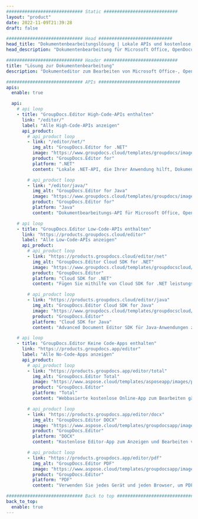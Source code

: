```yaml
---
############################# Static ############################
layout: "product"
date: 2022-11-09T21:39:28
draft: false

############################# Head ############################
head_title: "Dokumentenbearbeitungslösung | Lokale APIs und kostenlose Apps"
head_description: "Dokumentenbearbeitung für Microsoft Office, OpenDocument, PDF und andere Dateiformate mit On-Premise-APIs oder mit der Online Document Editor App."

############################# Header ############################
title: "Lösung zur Dokumentenbearbeitung"
description: "Dokumenteditor zum Bearbeiten von Microsoft Office-, OpenOffice-, PDF-, HTML- und anderen Dokumentdateiformaten."

############################# APIs ###############################
apis:
  enable: true

  api:
    # api loop
    - title: "GroupDocs.Editor High-Code-APIs enthalten"
      link: "/editor/"
      label: "Alle High-Code-APIs anzeigen"
      api_product:
        # api_product loop
        - link: "/editor/net/"
          img_alt: "GroupDocs.Editor for .NET"
          image: "https://www.groupdocs.cloud/templates/groupdocs/images/product-logos/groupdocs-editor-net.png"
          product: "GroupDocs.Editor for"
          platform: ".NET"
          content: "Lokale .NET-API, die Ihrer Anwendung hilft, Dokumente anzuzeigen, zu bearbeiten und dann zu konvertieren."

        # api_product loop
        - link: "/editor/java/"
          img_alt: "GroupDocs.Editor for Java"
          image: "https://www.groupdocs.cloud/templates/groupdocs/images/product-logos/groupdocs-editor-java.png"
          product: "GroupDocs.Editor for"
          platform: "Java"
          content: "Dokumentbearbeitungs-API für Microsoft Office, OpenOffice, HTML und andere Dokumente zur Bearbeitung in Ihren Java-basierten Anwendungen."

    # api loop
    - title: "GroupDocs.Editor Low-Code-APIs enthalten"
      link: "https://products.groupdocs.cloud/editor"
      label: "Alle Low-Code-APIs anzeigen"
      api_product:
        # api_product loop
        - link: "https://products.groupdocs.cloud/editor/net"
          img_alt: "GroupDocs.Editor Cloud SDK for .NET"
          image: "https://www.groupdocs.cloud/templates/groupdocscloud/images/sdk/272x272/groupdocs_editor-for-net.png"
          product: "GroupDocs.Editor"
          platform: "Cloud SDK for .NET"
          content: "Fügen Sie mithilfe von Cloud SDK for .NET leistungsstarke Bearbeitungsfunktionen für Dokumentformate in .NET-Anwendungen hinzu. Bearbeiten Sie MS Office-, Web- und XML-Dokumente."

        # api_product loop
        - link: "https://products.groupdocs.cloud/editor/java"
          img_alt: "GroupDocs.Editor Cloud SDK for Java"
          image: "https://www.groupdocs.cloud/templates/groupdocscloud/images/sdk/272x272/groupdocs_editor-for-java.png"
          product: "GroupDocs.Editor"
          platform: "Cloud SDK for Java"
          content: "Advanced Document Editor SDK für Java-Anwendungen zum Bearbeiten von branchenüblichen Dokumentdateiformaten auf jeder Plattform, die REST-APIs aufrufen kann."

    # api loop
    - title: "GroupDocs.Editor Keine Code-Apps enthalten"
      link: "https://products.groupdocs.app/editor"
      label: "Alle No-Code-Apps anzeigen"
      api_product:
        # api_product loop
        - link: "https://products.groupdocs.app/editor/total"
          img_alt: "GroupDocs.Editor Total"
          image: "https://www.aspose.cloud/templates/asposeapp/images/products/logo/aspose_editor-app.png"
          product: "GroupDocs.Editor"
          platform: "Total"
          content: "Webbasierte kostenlose Online-App zum Bearbeiten gängiger Dateiformate aus Office & OpenOffice."

        # api_product loop
        - link: "https://products.groupdocs.app/editor/docx"
          img_alt: "GroupDocs.Editor DOCX"
          image: "https://www.aspose.cloud/templates/groupdocsapp/images/products/logo/groupdocs_words-app.png"
          product: "GroupDocs.Editor"
          platform: "DOCX"
          content: "Kostenlose Editor-App zum Anzeigen und Bearbeiten von Microsoft Word-Dokumenten online."

        # api_product loop
        - link: "https://products.groupdocs.app/editor/pdf"
          img_alt: "GroupDocs.Editor PDF"
          image: "https://www.aspose.cloud/templates/groupdocsapp/images/products/logo/groupdocs_pdf-app.png"
          product: "GroupDocs.Editor"
          platform: "PDF"
          content: "Verwenden Sie jedes Gerät und jeden Browser, um PDF- und XPS-Dokumente anzuzeigen oder zu bearbeiten."

############################# Back to top ###############################
back_to_top:
  enable: true
---
```


